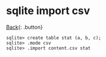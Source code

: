 # sqlite import csv

[Back](../index.md#sqlite){: .button}

```
sqlite> create table stat (a, b, c);
sqlite> .mode csv
sqlite> .import content.csv stat
```
